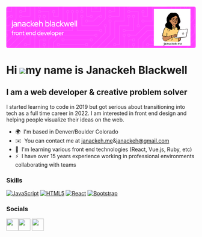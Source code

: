 ![Header](./github-janackeh.png)


Hi ![](https://i.imgur.com/7OZN7vv.gif)my name is Janackeh Blackwell
==========================================================================================================================================

I am a web developer & creative problem solver
----------------------------------------------

I started learning to code in 2019 but got serious about transitioning into tech as a full time career in 2022. I am interested in front end design and helping people visualize their ideas on the web.

*   🌍  I'm based in Denver/Boulder Colorado
*   ✉️  You can contact me at [janackeh.me](https://janackeh.me)&[janackeh@gmail.com](mailto:janackeh@gmail.com)
*   🧠  I'm learning various front end technologies (React, Vue.js, Ruby, etc)
*   ⚡  I have over 15 years experience working in professional environments collaborating with teams

### Skills<p align="left">
 <a href="https://developer.mozilla.org/en-US/docs/Web/JavaScript" target="_blank" rel="noreferrer"><img src="https://raw.githubusercontent.com/danielcranney/readme-generator/main/public/icons/skills/javascript-colored.svg" width="36" height="36" alt="JavaScript" /></a>
<a href="https://developer.mozilla.org/en-US/docs/Glossary/HTML5" target="_blank" rel="noreferrer"><img src="https://raw.githubusercontent.com/danielcranney/readme-generator/main/public/icons/skills/html5-colored.svg" width="36" height="36" alt="HTML5" /></a>
<a href="https://reactjs.org/" target="_blank" rel="noreferrer"><img src="https://raw.githubusercontent.com/danielcranney/readme-generator/main/public/icons/skills/react-colored.svg" width="36" height="36" alt="React" /></a>
<a href="https://getbootstrap.com/" target="_blank" rel="noreferrer"><img src="https://raw.githubusercontent.com/danielcranney/readme-generator/main/public/icons/skills/bootstrap-colored.svg" width="36" height="36" alt="Bootstrap" /></a>
                    </p>
                    
 ### Socials
                  
  <p align="left">
  <a href="https://discord.com/users/_janatron" target="_blank" rel="noreferrer"><img src="https://raw.githubusercontent.com/danielcranney/readme-generator/main/public/icons/socials/discord.svg" width="32" height="32" /></a><a href="https://www.github.com/janackeh" target="_blank" rel="noreferrer"><img src="https://raw.githubusercontent.com/danielcranney/readme-generator/main/public/icons/socials/github.svg" width="32" height="32" /></a>                                        
 <a href="https://www.twitter.com/janackeh" target="_blank" rel="noreferrer"><img src="https://raw.githubusercontent.com/danielcranney/readme-generator/main/public/icons/socials/twitter.svg" width="32" height="32" /></a></p>
<!---
janackeh/janackeh is a ✨ special ✨ repository because its `README.md` (this file) appears on your GitHub profile.
You can click the Preview link to take a look at your changes.
--->
